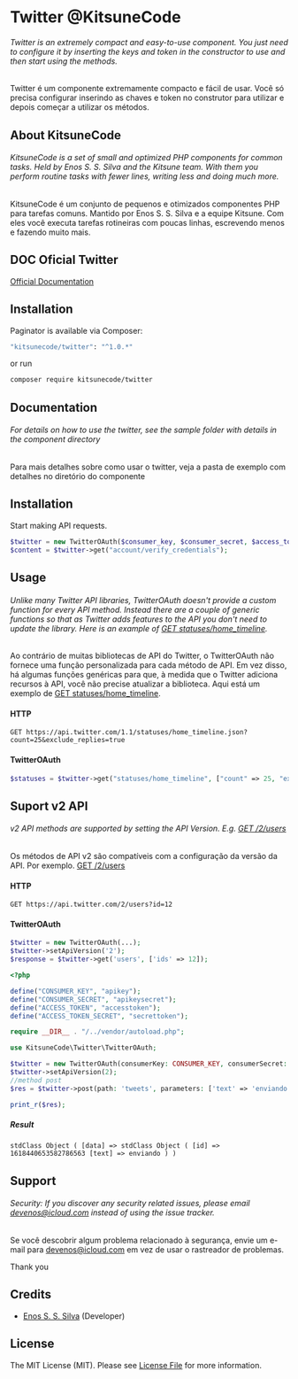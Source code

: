 # Twitter @KitsuneCode

###### Twitter is an extremely compact and easy-to-use component. You just need to configure it by inserting the keys and token in the constructor to use and then start using the methods.

Twitter é um componente extremamente compacto e fácil de usar. Você só precisa configurar inserindo as chaves e token no construtor para utilizar e depois começar a utilizar os métodos.

## About KitsuneCode

###### KitsuneCode is a set of small and optimized PHP components for common tasks. Held by Enos S. S. Silva and the Kitsune team. With them you perform routine tasks with fewer lines, writing less and doing much more.

KitsuneCode é um conjunto de pequenos e otimizados componentes PHP para tarefas comuns. Mantido por Enos S. S. Silva e a equipe Kitsune. Com eles você executa tarefas rotineiras com poucas linhas, escrevendo menos e fazendo muito mais.

## DOC Oficial Twitter
[Official Documentation](https://developer.twitter.com/en/docs)

## Installation

Paginator is available via Composer:

```bash
"kitsunecode/twitter": "^1.0.*"
```

or run

```bash
composer require kitsunecode/twitter
```

## Documentation

###### For details on how to use the twitter, see the sample folder with details in the component directory

Para mais detalhes sobre como usar o twitter, veja a pasta de exemplo com detalhes no diretório do componente

## Installation
Start making API requests.
```php
$twitter = new TwitterOAuth($consumer_key, $consumer_secret, $access_token, $access_token_secret);
$content = $twitter->get("account/verify_credentials");
```

## Usage

###### Unlike many Twitter API libraries, TwitterOAuth doesn't provide a custom function for every API method. Instead there are a couple of generic functions so that as Twitter adds features to the API you don't need to update the library. Here is an example of [GET statuses/home_timeline](https://developer.twitter.com/en/docs/tweets/timelines/api-reference/get-statuses-home_timeline).

Ao contrário de muitas bibliotecas de API do Twitter, o TwitterOAuth não fornece uma função personalizada para cada método de API. Em vez disso, há algumas funções genéricas para que, à medida que o Twitter adiciona recursos à API, você não precise atualizar a biblioteca. Aqui está um exemplo de [GET statuses/home_timeline](https://developer.twitter.com/en/docs/tweets/timelines/api-reference/get-statuses-home_timeline).

#### HTTP
```code
GET https://api.twitter.com/1.1/statuses/home_timeline.json?count=25&exclude_replies=true
```

#### TwitterOAuth
```php
$statuses = $twitter->get("statuses/home_timeline", ["count" => 25, "exclude_replies" => true]);
```

## Suport v2 API

###### v2 API methods are supported by setting the API Version. E.g. [GET /2/users](https://developer.twitter.com/en/docs/twitter-api/users/lookup/api-reference/get-users)

Os métodos de API v2 são compatíveis com a configuração da versão da API. Por exemplo. [GET /2/users](https://developer.twitter.com/en/docs/twitter-api/users/lookup/api-reference/get-users)

#### HTTP
```code
GET https://api.twitter.com/2/users?id=12
```

#### TwitterOAuth
```php
$twitter = new TwitterOAuth(...);
$twitter->setApiVersion('2');
$response = $twitter->get('users', ['ids' => 12]);
```

```php
<?php

define("CONSUMER_KEY", "apikey");
define("CONSUMER_SECRET", "apikeysecret");
define("ACCESS_TOKEN", "accesstoken");
define("ACCESS_TOKEN_SECRET", "secrettoken");

require __DIR__ . "/../vendor/autoload.php";

use KitsuneCode\Twitter\TwitterOAuth;

$twitter = new TwitterOAuth(consumerKey: CONSUMER_KEY, consumerSecret: CONSUMER_SECRET, oauthToken: ACCESS_TOKEN, oauthTokenSecret: ACCESS_TOKEN_SECRET);
$twitter->setApiVersion(2);
//method post
$res = $twitter->post(path: 'tweets', parameters: ['text' => 'enviando'], json: true);

print_r($res);
```

##### Result

````code
stdClass Object ( [data] => stdClass Object ( [id] => 1618440653582786563 [text] => enviando ) )
````

## Support

###### Security: If you discover any security related issues, please email devenos@icloud.com instead of using the issue tracker.

Se você descobrir algum problema relacionado à segurança, envie um e-mail para devenos@icloud.com em vez de usar o rastreador de problemas.

Thank you

## Credits

- [Enos S. S. Silva](https://github.com/enosfox) (Developer)

## License

The MIT License (MIT). Please see [License File](https://github.com/enosfox/paginator/blob/master/LICENSE) for more information.